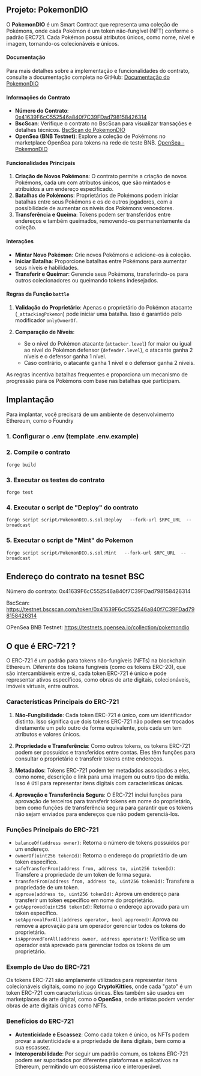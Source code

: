 ## Projeto: PokemonDIO


O **PokemonDIO** é um Smart Contract que representa uma coleção de Pokémons, onde cada Pokémon é um token não-fungível (NFT) conforme o padrão ERC721. Cada Pokémon possui atributos únicos, como nome, nível e imagem, tornando-os colecionáveis e únicos.


#### Documentação

Para mais detalhes sobre a implementação e funcionalidades do contrato, consulte a documentação completa no GitHub:
[Documentação do PokemonDIO](https://github.com/valterlobo/pokemon_dio/blob/main/README.md)

#### Informações do Contrato

- **Número do Contrato**: [0x41639F6cC552546a840f7C39FDad798158426314](https://testnet.bscscan.com/token/0x41639F6cC552546a840f7C39FDad798158426314)
- **BscScan**: Verifique o contrato no BscScan para visualizar transações e detalhes técnicos.
  [BscScan do PokemonDIO](https://testnet.bscscan.com/token/0x41639F6cC552546a840f7C39FDad798158426314)
- **OpenSea (BNB Testnet)**: Explore a coleção de Pokémons no marketplace OpenSea para tokens na rede de teste BNB.
  [OpenSea - PokemonDIO](https://testnets.opensea.io/collection/pokemondio)

#### Funcionalidades Principais

1. **Criação de Novos Pokémons**: O contrato permite a criação de novos Pokémons, cada um com atributos únicos, que são mintados e atribuídos a um endereço especificado.
2. **Batalhas de Pokémons**: Proprietários de Pokémons podem iniciar batalhas entre seus Pokémons e os de outros jogadores, com a possibilidade de aumentar os níveis dos Pokémons vencedores.
3. **Transferência e Queima**: Tokens podem ser transferidos entre endereços e também queimados, removendo-os permanentemente da coleção.

#### Interações

- **Mintar Novo Pokémon**: Crie novos Pokémons e adicione-os à coleção.
- **Iniciar Batalha**: Proporcione batalhas entre Pokémons para aumentar seus níveis e habilidades.
- **Transferir e Queimar**: Gerencie seus Pokémons, transferindo-os para outros colecionadores ou queimando tokens indesejados.


#### Regras da Função `battle`

1. **Validação do Proprietário**: Apenas o proprietário do Pokémon atacante (`_attackingPokemon`) pode iniciar uma batalha. Isso é garantido pelo modificador `onlyOwnerOf`.

2. **Comparação de Níveis**:
    - Se o nível do Pokémon atacante (`attacker.level`) for maior ou igual ao nível do Pokémon defensor (`defender.level`), o atacante ganha 2 níveis e o defensor ganha 1 nível.
    - Caso contrário, o atacante ganha 1 nível e o defensor ganha 2 níveis.

As regras incentiva batalhas frequentes e proporciona um mecanismo de progressão para os Pokémons com base nas batalhas que participam.


## Implantação 

Para implantar, você precisará de um ambiente de desenvolvimento Ethereum, como o Foundry

### 1. Configurar o .env (template .env.example)

### 2. Compile o contrato

```shell
forge build
```

### 3. Executar os testes do contrato

  ```shell
  forge test
 ```


### 4. Executar o script de "Deploy" do contrato

```shell
forge script script/PokemonDIO.s.sol:Deploy   --fork-url $RPC_URL  --broadcast 
```


### 5. Executar o script de "Mint" do Pokemon

```shell
forge script script/PokemonDIO.s.sol:Mint   --fork-url $RPC_URL  --broadcast 
```


## Endereço do contrato na tesnet BSC


Número do contrato:     0x41639F6cC552546a840f7C39FDad798158426314

BscScan:                https://testnet.bscscan.com/token/0x41639F6cC552546a840f7C39FDad798158426314

OPenSea   BNB Testnet:  https://testnets.opensea.io/collection/pokemondio


 
## O que é ERC-721 ?
O ERC-721 é um padrão para tokens não-fungíveis (NFTs) na blockchain Ethereum. Diferente dos tokens fungíveis (como os tokens ERC-20), que são intercambiáveis entre si, cada token ERC-721 é único e pode representar ativos específicos, como obras de arte digitais, colecionáveis, imóveis virtuais, entre outros.

### Características Principais do ERC-721

1. **Não-Fungibilidade**: Cada token ERC-721 é único, com um identificador distinto. Isso significa que dois tokens ERC-721 não podem ser trocados diretamente um pelo outro de forma equivalente, pois cada um tem atributos e valores únicos.

2. **Propriedade e Transferência**: Como outros tokens, os tokens ERC-721 podem ser possuídos e transferidos entre contas. Eles têm funções para consultar o proprietário e transferir tokens entre endereços.

3. **Metadados**: Tokens ERC-721 podem ter metadados associados a eles, como nome, descrição e link para uma imagem ou outro tipo de mídia. Isso é útil para representar itens digitais com características únicas.

4. **Aprovação e Transferência Segura**: O ERC-721 inclui funções para aprovação de terceiros para transferir tokens em nome do proprietário, bem como funções de transferência segura para garantir que os tokens não sejam enviados para endereços que não podem gerenciá-los.

### Funções Principais do ERC-721

- `balanceOf(address owner)`: Retorna o número de tokens possuídos por um endereço.
- `ownerOf(uint256 tokenId)`: Retorna o endereço do proprietário de um token específico.
- `safeTransferFrom(address from, address to, uint256 tokenId)`: Transfere a propriedade de um token de forma segura.
- `transferFrom(address from, address to, uint256 tokenId)`: Transfere a propriedade de um token.
- `approve(address to, uint256 tokenId)`: Aprova um endereço para transferir um token específico em nome do proprietário.
- `getApproved(uint256 tokenId)`: Retorna o endereço aprovado para um token específico.
- `setApprovalForAll(address operator, bool approved)`: Aprova ou remove a aprovação para um operador gerenciar todos os tokens do proprietário.
- `isApprovedForAll(address owner, address operator)`: Verifica se um operador está aprovado para gerenciar todos os tokens de um proprietário.

### Exemplo de Uso do ERC-721

Os tokens ERC-721 são amplamente utilizados para representar itens colecionáveis digitais, como no jogo **CryptoKitties**, onde cada "gato" é um token ERC-721 com características únicas. Eles também são usados em marketplaces de arte digital, como o **OpenSea**, onde artistas podem vender obras de arte digitais únicas como NFTs.

### Benefícios do ERC-721

- **Autenticidade e Escassez**: Como cada token é único, os NFTs podem provar a autenticidade e a propriedade de itens digitais, bem como a sua escassez.
- **Interoperabilidade**: Por seguir um padrão comum, os tokens ERC-721 podem ser suportados por diferentes plataformas e aplicativos na Ethereum, permitindo um ecossistema rico e interoperável.